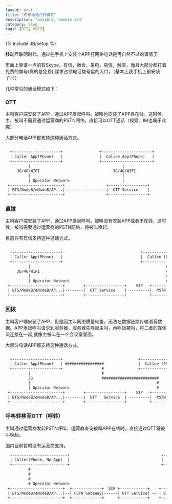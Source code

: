 ```yaml
---
layout: post
title: "网络电话几种模式"
description: "ansible, remote ssh"
category: blog
tags: [OTT, VOIP]
---
```

{% include JB/setup %}

移动互联网时代，通过在手机上安装个APP打网络电话是再自然不过的事情了。

市面上靠谱一点的有Skype，有信，微会，来电，易信，触宝，而且大部分都打着免费的旗号(真的是免费),谋求占领电话拨号盘的入口。（基本上我手机上都安装了:-)）


几种常见的通话模式如下：

### OTT
主叫客户端安装了APP，通过APP发起呼叫，被叫也安装了APP且在线，这时候，主、被叫不需要通过运营商的PSTN网络，直接可以OTT通话（视频、IM也属于此类）

大部分电话APP都支持这种通话方式。

~~~txt

  +---------------------+                +----------------------+
  | Caller App(Phone)   |                |  Callee App(Phone)   |
  +---------------------+                +----------------------+
          |                                        |
     3G/4G/WIFI                                3G/4G/WIFI
          |                                        |
          | Operator Network                       |
 +-----------------------+                  +-----------------+
 | BTS/NodeB/eNodeB/AP...|------------------|  OTT Service    |
 +-----------------------+                  +-----------------+
~~~

### 直拨
主叫客户端安装了APP，通过APP发起呼叫，被叫没有安装APP或者不在线，这时候，被叫需要通过运营商的PSTN网络，将被叫唤起。

目前只有有信支持这种通话方式。

~~~txt

  +---------------------+                                  +--------------------------+
  | Caller App(Phone)   |                                  |  Callee (Phone, No App)  |
  +---------------------+                                  +--------------------------+
          |                                                           #
     3G/4G/WIFI                                                       #
          |                                                           #
          | Operator Network                                          #  Operator Network
 +-----------------------+        +-----------------+    SIP   +-----------------+
 | BTS/NodeB/eNodeB/AP...|--------|  OTT Service    | ---------|  PSTN GateWay   |
 +-----------------------+        +-----------------+          +-----------------+

~~~


### 回拨
主叫客户端安装了APP，但是因主叫网络质量较差，无法在数据链路传输语音数据。APP发起呼叫请求到服务器，服务器先呼起主叫，再呼起被叫，将二者的媒体流连接在一起,就像主被叫在一个会议室里面。

大部分电话APP都支持这种通话方式。

~~~txt

  +---------------------+                                 +--------------------------+
  | Caller App(Phone)   | #################               |  Callee (Phone, No App)  |
  +---------------------+                 #               +--------------------------+
          |                               #                            #
          2G                              #########################    #
          |                                                       #    #
          | Operator Network                                      #    #  Operator Network
 +-----------------------+        +-----------------+    SIP   +-----------------+
 | BTS/NodeB/eNodeB/AP...|--------|  OTT   Service  | ---------|  PSTN GateWay   |
 +-----------------------+        +-----------------+          +-----------------+
~~~

### 呼叫转移至OTT（呼转）
主叫通过运营商发起PSTN呼叫，运营商查询被叫APP在线时，直接通过OTT将被叫唤起。

国内目前暂时没有运营商支持。

~~~txt
  +------------------------+                                        +---------------------+
  | Caller(Phone, No App)  |                                        |  Callee APP(Phone)  |
  +------------------------+                                        +---------------------+
          #                                                                  |
          #                                                             3G/4G/WIFI
          #                                                                  |
          # Operator Network                                                 |
 +-----------------------+  +-------------+  SIP +------------+    +-----------------------+
 | BTS/NodeB/eNodeB/AP...|--| PSTN GateWay|------| OTT Service| -- | BTS/NodeB/eNodeB/AP...|
 +-----------------------+  +-------------+      +------------+    +-----------------------+
~~~
